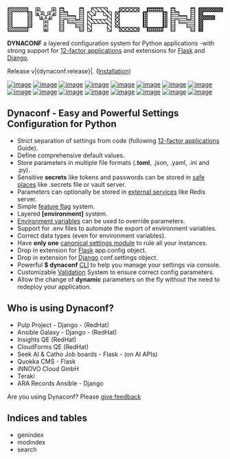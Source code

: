 ![LOGO](assets/images/logo_big.svg)
  
**DYNACONF** a layered configuration system for Python applications -with strong support for [12-factor applications](https://12factor.net/config) and extensions for [Flask](guides/flask.md) and [Django](guides/django.md).
  
Release v|{dynaconf.release}|. ([Installation](guides/usage.md))
  
[![image](https://img.shields.io/pypi/l/dynaconf.svg)](https://pypi.org/project/dynaconf/)
[![image](https://img.shields.io/pypi/pyversions/dynaconf.svg)](https://pypi.org/project/dynaconf/)
[![image](https://img.shields.io/pypi/dm/dynaconf.svg?label=pip%20installs)](https://pypi.org/project/dynaconf/)
[![image](https://img.shields.io/pypi/v/dynaconf.svg)](https://pypi.org/project/dynaconf/)
[![image](https://api.codacy.com/project/badge/Grade/5074f5d870a24ddea79def463453545b)](https://www.codacy.com/app/rochacbruno/dynaconf?utm_source=github.com&amp;utm_medium=referral&amp;utm_content=rochacbruno/dynaconf&amp;utm_campaign=Badge_Grade)
[![image](https://dev.azure.com/rochacbruno/dynaconf/_apis/build/status/rochacbruno.dynaconf?branchName=master%0A)](https://dev.azure.com/rochacbruno/dynaconf/_build/latest?definitionId=1&branchName=master)
[![image](https://img.shields.io/azure-devops/build/rochacbruno/3e08a9d6-ea7f-43d7-9584-96152e542071/1/master.svg?label=windows%20build&logo=windows)](https://dev.azure.com/rochacbruno/dynaconf/_build/latest?definitionId=1&branchName=master)
[![image](https://img.shields.io/azure-devops/build/rochacbruno/3e08a9d6-ea7f-43d7-9584-96152e542071/1/master.svg?label=linux%20build&logo=linux)](https://dev.azure.com/rochacbruno/dynaconf/_build/latest?definitionId=1&branchName=master)
[![image](https://codecov.io/gh/rochacbruno/dynaconf/branch/master/graph/badge.svg)](https://codecov.io/gh/rochacbruno/dynaconf)
[![image](https://img.shields.io/github/issues/rochacbruno/dynaconf.svg)](https://github.com/rochacbruno/dynaconf/issues)
[![image](https://img.shields.io/github/stars/rochacbruno/dynaconf.svg)](https://github.com/rochacbruno/dynaconf/stargazers)
[![image](https://img.shields.io/github/release-date/rochacbruno/dynaconf.svg)](https://github.com/rochacbruno/dynaconf/releases)
[![image](https://img.shields.io/github/commits-since/rochacbruno/dynaconf/latest.svg)](https://github.com/rochacbruno/dynaconf/commits/master)
[![image](https://img.shields.io/github/last-commit/rochacbruno/dynaconf.svg)](https://github.com/rochacbruno/dynaconf/commits/master)
[![image](https://img.shields.io/badge/code%20style-black-000000.svg)](https://github.com/ambv/black)
[![image](https://img.shields.io/badge/chat-t.me/dynaconf-blue.svg?logo=telegram)](https://t.me/dynaconf)
  
## Dynaconf - Easy and Powerful Settings Configuration for Python
  
 - Strict separation of settings from code (following [12-factor applications](https://12factor.net/config) Guide).
 - Define comprehensive default values.
 - Store parameters in multiple file formats (**.toml**, .json, .yaml, .ini and .py).
 - Sensitive **secrets** like tokens and passwords can be stored in
  [safe places](guides/sensitive_secrets.md) like .secrets file or vault server.
 - Parameters can optionally be stored in [external services](guides/external_storages.md) like Redis server.
 - Simple [feature flag](guides/feature_flag.md) system.
 - Layered **[environment]** system.
 - [Environment variables](guides/environment_variables.md) can be used to override parameters.
 - Support for .env files to automate the export of environment variables.
 - Correct data types (even for environment variables).
 - Have **only one** [canonical settings module](guides/usage.md) to rule all your instances.
 - Drop in extension for [Flask](guides/flask.md) app.config object.
 - Drop in extension for [Django](guides/django.md) conf.settings object.
 - Powerful **\$ dynaconf** [CLI](guides/cli.md) to help you manage your settings via console.
 - Customizable [Validation](guides/validation.md) System to ensure correct config parameters.
 - Allow the change of **dynamic** parameters on the fly without the need to redeploy your application.
  
## Who is using Dynaconf?
  
 - Pulp Project - Django - (RedHat)
 - Ansible Galaxy - Django - (RedHat)
 - Insights QE (RedHat)
 - CloudForms QE (RedHat)
 - Seek AI & Catho Job boards - Flask - (on AI APIs)
 - Quokka CMS - Flask
 - iNNOVO Cloud GmbH
 - Teraki
 - ARA Records Ansible - Django
  
Are you using Dynaconf? Please [give feedback](https://github.com/rochacbruno/dynaconf/issues/155)
  
## Indices and tables
  
 - genindex
 - modindex
 - search

